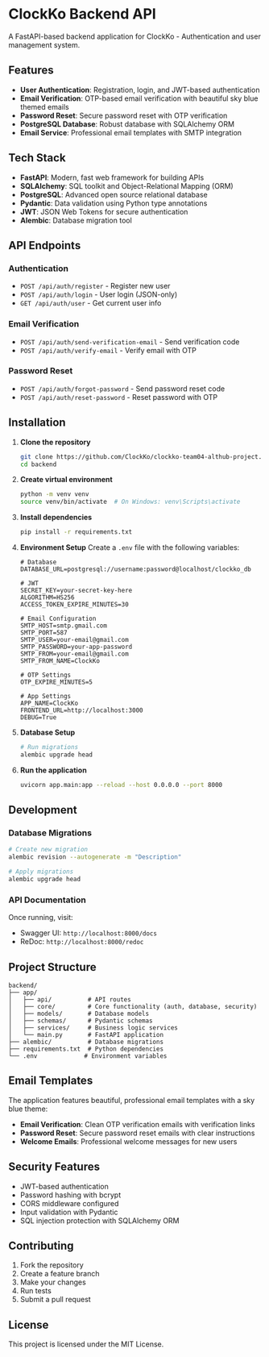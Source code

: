# ClockKo Backend API

A FastAPI-based backend application for ClockKo - Authentication and user management system.

## Features

- **User Authentication**: Registration, login, and JWT-based authentication
- **Email Verification**: OTP-based email verification with beautiful sky blue themed emails
- **Password Reset**: Secure password reset with OTP verification
- **PostgreSQL Database**: Robust database with SQLAlchemy ORM
- **Email Service**: Professional email templates with SMTP integration

## Tech Stack

- **FastAPI**: Modern, fast web framework for building APIs
- **SQLAlchemy**: SQL toolkit and Object-Relational Mapping (ORM)
- **PostgreSQL**: Advanced open source relational database
- **Pydantic**: Data validation using Python type annotations
- **JWT**: JSON Web Tokens for secure authentication
- **Alembic**: Database migration tool

## API Endpoints

### Authentication
- `POST /api/auth/register` - Register new user
- `POST /api/auth/login` - User login (JSON-only)
- `GET /api/auth/user` - Get current user info

### Email Verification
- `POST /api/auth/send-verification-email` - Send verification code
- `POST /api/auth/verify-email` - Verify email with OTP

### Password Reset
- `POST /api/auth/forgot-password` - Send password reset code
- `POST /api/auth/reset-password` - Reset password with OTP

## Installation

1. **Clone the repository**
   ```bash
   git clone https://github.com/ClockKo/clockko-team04-althub-project.git
   cd backend
   ```

2. **Create virtual environment**
   ```bash
   python -m venv venv
   source venv/bin/activate  # On Windows: venv\Scripts\activate
   ```

3. **Install dependencies**
   ```bash
   pip install -r requirements.txt
   ```

4. **Environment Setup**
   Create a `.env` file with the following variables:
   ```env
   # Database
   DATABASE_URL=postgresql://username:password@localhost/clockko_db
   
   # JWT
   SECRET_KEY=your-secret-key-here
   ALGORITHM=HS256
   ACCESS_TOKEN_EXPIRE_MINUTES=30
   
   # Email Configuration
   SMTP_HOST=smtp.gmail.com
   SMTP_PORT=587
   SMTP_USER=your-email@gmail.com
   SMTP_PASSWORD=your-app-password
   SMTP_FROM=your-email@gmail.com
   SMTP_FROM_NAME=ClockKo
   
   # OTP Settings
   OTP_EXPIRE_MINUTES=5
   
   # App Settings
   APP_NAME=ClockKo
   FRONTEND_URL=http://localhost:3000
   DEBUG=True
   ```

5. **Database Setup**
   ```bash
   # Run migrations
   alembic upgrade head
   ```

6. **Run the application**
   ```bash
   uvicorn app.main:app --reload --host 0.0.0.0 --port 8000
   ```

## Development

### Database Migrations
```bash
# Create new migration
alembic revision --autogenerate -m "Description"

# Apply migrations
alembic upgrade head
```

### API Documentation
Once running, visit:
- Swagger UI: `http://localhost:8000/docs`
- ReDoc: `http://localhost:8000/redoc`

## Project Structure

```
backend/
├── app/
│   ├── api/          # API routes
│   ├── core/         # Core functionality (auth, database, security)
│   ├── models/       # Database models
│   ├── schemas/      # Pydantic schemas
│   ├── services/     # Business logic services
│   └── main.py       # FastAPI application
├── alembic/          # Database migrations
├── requirements.txt  # Python dependencies
└── .env             # Environment variables
```

## Email Templates

The application features beautiful, professional email templates with a sky blue theme:

- **Email Verification**: Clean OTP verification emails with verification links
- **Password Reset**: Secure password reset emails with clear instructions
- **Welcome Emails**: Professional welcome messages for new users

## Security Features

- JWT-based authentication
- Password hashing with bcrypt
- CORS middleware configured
- Input validation with Pydantic
- SQL injection protection with SQLAlchemy ORM

## Contributing

1. Fork the repository
2. Create a feature branch
3. Make your changes
4. Run tests
5. Submit a pull request

## License

This project is licensed under the MIT License.